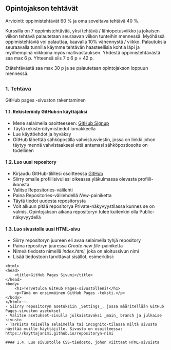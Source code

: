 ## Opintojakson tehtävät

Arviointi: oppimistehtävät 60 % ja oma soveltava tehtävä 40 %.

Kurssilla on 7 oppimistehtävää, yksi tehtävä / lähiopetusviikko ja jokaisen viikon tehtävä palautetaan seuraavan viikon tunteihin mennessä. Myöhässä oppimistehtäviä voi palauttaa, kaavalla 10% vähennystä / viikko. Palautuksia seuraavalla tunnilla käymme tehtävän haasteellisia kohtia läpi ja myöhempinä viikkoina myös mallivastauksen. Yhdestä oppimistehtävästä saa max 6 p.  Yhteensä siis 7 x 6 p = 42 p.

Etätehtävästä saa max 30 p ja se palautetaan opintojakson loppuun mennessä.

##

### 1. Tehtävä

GitHub pages -sivuston rakentaminen

#### 1.1. Rekisteröidy GitHub:in käyttäjäksi
- Mene selaimella osoitteeseen: [GitHub Signup](https://github.com/signup)
- Täytä rekisteröitymistiedot lomakkeella
- Lue käyttöehdot ja hyväksy
- GitHub lähettää sähköpostilla vahvistusviestin, jossa on linkki johon täytyy mennä vahvistaaksesi että antamasi sähköpostiosoite on todellinen

#### 1.2. Luo uusi repository 
- Kirjaudu GitHub-tilillesi osoitteessa [GitHub](https://github.com)
- Siirry omalle profiilisivullesi oikeassa yläkulmassa olevasta profiili-ikonista
- Valitse Repositories-välilehti
- Paina Repositories-välilehdellä _New_-painiketta
- Täytä tiedot uudesta repositorysta
- Voit alkuun pitää repositorya Private-näkyvyystilassa kunnes se on valmis. Opintojakson aikana repositoryn tulee kuitenkin olla Public-näkyvyydellä

#### 1.3. Luo sivustolle uusi HTML-sivu
- Siirry repositoryn juureen eli avaa selaimella tyhjä repository
- Paina repositryn juuressa _Create new file_-painiketta
- Nimeä tiedosto nimellä _index.html_, joka on aloitussivun nimi
- Lisää tiedostoon tarvittavat sisällöt, esimerkiksi:
~~~<!DOCTYPE html>
<html>
<head>
    <title>GitHub Pages Sivuni</title>
</head>
<body>
    <h1>Tervetuloa GitHub Pages-sivustolleni!</h1>
    <p>Tämä on ensimmäinen GitHub Pages -teksti.</p>
</body>
</html>~~~
- Siirry repositoryn asetuksiin _Settings_, jossa määritellään GitHub Pages-sivuston asetukset
- Valitse asetukset-sivulla julkaistavaksi _main_ branch ja julkaise sivusto
- Tarkista toisella selaimella tai incognito-tilassa miltä sivusto näyttää muille käyttäjille. Sivusto on osoitteessa: https://kayttajanimi.github.io/repositoryn-nimi

#### 1.4. Luo sivustolle CSS-tiedosto, johon viittaat HTML-sivuista
